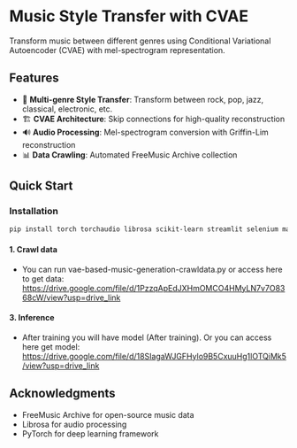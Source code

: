 # Music Style Transfer with CVAE

Transform music between different genres using Conditional Variational Autoencoder (CVAE) with mel-spectrogram representation.

## Features

- 🎵 **Multi-genre Style Transfer**: Transform between rock, pop, jazz, classical, electronic, etc.
- 🏗️ **CVAE Architecture**: Skip connections for high-quality reconstruction  
- 🔊 **Audio Processing**: Mel-spectrogram conversion with Griffin-Lim reconstruction
- 📊 **Data Crawling**: Automated FreeMusic Archive collection

## Quick Start

### Installation
```bash
pip install torch torchaudio librosa scikit-learn streamlit selenium matplotlib tqdm
```
#### 1. Crawl data
- You can run vae-based-music-generation-crawldata.py or access here to get data:  https://drive.google.com/file/d/1PzzqApEdJXHmOMCO4HMyLN7v7O8368cW/view?usp=drive_link

#### 3. Inference
- After training you will have model (After training). Or you can access here get model: https://drive.google.com/file/d/18SIagaWJGFHylo9B5CxuuHg1lOTQiMk5/view?usp=drive_link

## Acknowledgments

- FreeMusic Archive for open-source music data
- Librosa for audio processing
- PyTorch for deep learning framework